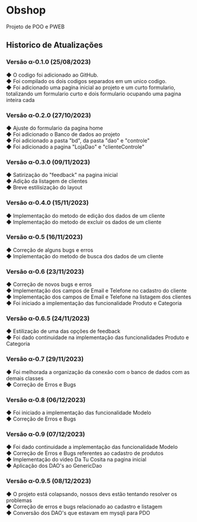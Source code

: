 # Obshop
Projeto de POO e PWEB

## Historico de Atualizações

### Versão α-0.1.0 (25/08/2023)

<p>
  ◆ O codigo foi adicionado ao GitHub. <br />
  ◆ Foi compilado os dois codigos separados em um unico codigo. <br />
  ◆ Foi adicionado uma pagina inicial ao projeto e um curto formulario, totalizando um formulario curto e dois formulario ocupando uma pagina inteira cada <br />
</p>

### Versão α-0.2.0 (27/10/2023)

<p>
  ◆ Ajuste do formulario da pagina home <br />
  ◆ Foi adicionado o Banco de dados ao projeto <br />
  ◆ Foi adicionado a pasta "bd", da pasta "dao" e "controle" <br />
  ◆ Foi adicionado a pagina "LojaDao" e "clienteControle"
</p>

### Versão α-0.3.0 (09/11/2023)

<p>
  ◆  Satirização do "feedback" na pagina inicial<br />
  ◆ Adição da listagem de clientes <br/>
  ◆ Breve estilisização do layout
</p>

### Versão α-0.4.0 (15/11/2023)

<p>
  ◆  Implementação do metodo de edição dos dados de um cliente<br />
  ◆  Implementação do metodo de excluir os dados de um cliente
</p>

### Versão α-0.5 (16/11/2023)

<p>
  ◆  Correção de alguns bugs e erros<br/>
  ◆  Implementação do metodo de busca dos dados de um cliente
</p>

### Versão α-0.6 (23/11/2023)

<p>
  ◆  Correção de novos bugs e erros<br/>
  ◆  Implementação dos campos de Email e Telefone no cadastro do cliente<br/>
  ◆  Implementação dos campos de Email e Telefone na listagem dos clientes<br/>
  ◆  Foi iniciado a implementação das funcionalidade Produto e Categoria
</p>

### Versão α-0.6.5 (24/11/2023)

<p>
  ◆ Estilização de uma das opções de feedback<br/>
  ◆ Foi dado continuidade na implementação das funcionalidades Produto e Categoria<br/>
</p>

### Versão α-0.7 (29/11/2023)

<p>
  ◆ Foi melhorada a organização da conexão com o banco de dados com as demais classes<br/>
  ◆ Correção de Erros e Bugs<br/>
</p>

### Versão α-0.8 (06/12/2023)

<p>
  ◆ Foi iniciado a implementação das funcionalidade Modelo<br/>
  ◆ Correção de Erros e Bugs<br/>
</p>


### Versão α-0.9 (07/12/2023)

<p>
  ◆ Foi dado continuidade a implementação das funcionalidade Modelo<br/>
  ◆ Correção de Erros e Bugs referentes ao cadastro de produtos<br/>
  ◆ Implementação do video Da Tu Cosita na pagina inicial<br />
  ◆ Aplicação dos DAO's ao GenericDao
</p>

### Versão α-0.9.5 (08/12/2023)

<p>
  ◆ O projeto está colapsando, nossos devs estão tentando resolver os problemas<br/>
  ◆ Correção de erros e bugs relacionado ao cadastro e listagem<br />
  ◆ Conversão dos DAO's que estavam em mysqli para PDO<br />

</p>